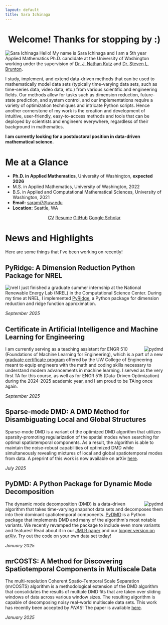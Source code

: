 ```yaml
---
layout: default
title: Sara Ichinaga
---
```


<center>
  <h1>Welcome! Thanks for stopping by :)</h1>
</center>

<img align="left" src="https://sichinaga.github.io/files/me-3.jpg" alt="Sara Ichinaga" class="left-image"/>

Hello! My name is Sara Ichinaga and I am a 5th year Applied Mathematics Ph.D. candidate at the University of Washington working under the supervision of [Dr. J. Nathan Kutz](https://faculty.washington.edu/kutz/) and [Dr. Steven L. Brunton](https://www.eigensteve.com/).

I study, implement, and extend data-driven methods that can be used to mathematically model data sets (typically time-varying data sets, such as time-series data, video data, etc.) from various scientific and engineering fields. Our methods allow for tasks such as dimension reduction, future-state prediction, and system control, and our implementations require a variety of optimization techniques and intricate Python scripts. Hence another cornerstone of my work is the creation and development of intuitive, user-friendly, easy-to-access methods and tools that can be deployed by scientists and engineers everywhere, regardless of their background in mathematics.

**I am currently looking for a postdoctoral position in data-driven mathematical science.**

# Me at a Glance
- **Ph.D. in Applied Mathematics**, University of Washington, **expected 2026**
- M.S. in Applied Mathematics, University of Washington, 2022
- B.S. in Applied and Computational Mathematical Sciences, University of Washington, 2021
- **Email:** [sarami7@uw.edu](mailto:sarami7@uw.edu)
- **Location:** Seattle, WA

<center>
<a href="https://sichinaga.github.io/files/CV-Sara-Ichinaga.pdf" class="btn-light">CV</a>
<a href="https://sichinaga.github.io/files/RESUME-Sara-Ichinaga.pdf" class="btn-light">Resume</a>
<a href="https://github.com/sichinaga/" class="btn-light">GitHub</a>
<a href="https://scholar.google.com/citations?user=3OPvyaAAAAAJ&hl=en&oi=ao" class="btn-light">Google Scholar</a>
</center>

# News and Highlights
Here are some things that I've been working on recently!

## PyRidge: A Dimension Reduction Python Package for NREL

<img align="left" src="https://sichinaga.github.io/files/nrel.svg" alt="nrel" class="left-image"/>

I just finished a graduate summer internship at the National Renewable Energy Lab (NREL) in the Computational Science Center. During my time at NREL, I implemented [PyRidge](https://github.com/NREL/PyRidge), a Python package for dimension reduction and ridge function approximation.

_September 2025_

## Certificate in Artificial Intelligence and Machine Learning for Engineering

<img align="right" src="https://sichinaga.github.io/files/aiml.png" alt="pydmd" class="right-image"/>

I am currently serving as a teaching assistant for ENGR 510 (Foundations of Machine Learning for Engineering), which is a part of a new [graduate certificate program](https://www.engr.washington.edu/admission/professional-masters-certificates/artificial-intelligence-and-machine-learning-certificate) offered by the UW College of Engineering meant to equip engineers with the math and coding skills necessary to understand modern advancements in machine learning. I served as the very first TA for this course, as well as for ENGR 515 (Data-Driven Optimization) during the 2024-2025 academic year, and I am proud to be TAing once again.

_September 2025_

## Sparse-mode DMD: A DMD Method for Disambiguating Local and Global Structures

Sparse-mode DMD is a variant of the optimized DMD algorithm that utilizes sparsity-promoting regularization of the spatial modes when searching for optimal spatiotemporal components. As a result, the algorithm is able to maintain the noise-robust capabilities of optimized DMD while simultaneously revealing mixtures of local and global spatiotemporal modes from data. A preprint of this work is now available on arXiv [here](https://arxiv.org/abs/2507.19787).

_July 2025_

## PyDMD: A Python Package for Dynamic Mode Decomposition

<img align="right" src="https://sichinaga.github.io/files/logo_PyDMD.png" alt="pydmd" class="small-right-image"/>

The dynamic mode decomposition (DMD) is a data-driven algorithm that takes time-varying snapshot data sets and decomposes them into their dominant spatiotemporal components. [PyDMD](https://github.com/PyDMD/PyDMD) is a Python package that implements DMD and many of the algorithm's most notable variants. We recently revamped the package to include even more variants and features! Read about it in our [JMLR paper](http://jmlr.org/papers/v25/24-0739.html) and our [longer version on arXiv](https://arxiv.org/abs/2402.07463). Try out the code on your own data set today!

_January 2025_

## mrCOSTS: A Method for Discovering Spatiotemporal Components in Multiscale Data
The multi-resolution Coherent Spatio-Temporal Scale Separation (mrCOSTS) algorithm is a methodological extension of the DMD algorithm that consolidates the results of multiple DMD fits that are taken over sliding windows of data across various window sizes. The resulting algorithm is capable of decomposing noisy real-world multiscale data sets. This work has recently been accepted by _PNAS_! The paper is available [here](https://www.pnas.org/doi/10.1073/pnas.2415786122).

_January 2025_
